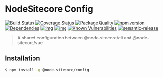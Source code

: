 # NodeSitecore Config

[![Build Status](https://travis-ci.org/NodeSitecore/sitecore-config.svg?branch=master)](https://travis-ci.org/NodeSitecore/sitecore-config)
[![Coverage Status](https://coveralls.io/repos/github/NodeSitecore/sitecore-config/badge.svg?branch=master)](https://coveralls.io/github/NodeSitecore/sitecore-config?branch=master)
[![Package Quality](http://npm.packagequality.com/badge/@node-sitecore/config.png)](http://packagequality.com/#?package=@node-sitecore/config)
[![npm version](https://badge.fury.io/js/%40node-sitecore%2Fconfig.svg)](https://badge.fury.io/js/%40node-sitecore%2Fconfig)
[![Dependencies](https://david-dm.org/NodeSitecore/sitecore-config.svg)](https://david-dm.org/NodeSitecore/sitecore-config#info=dependencies)
[![img](https://david-dm.org/NodeSitecore/sitecore-config/dev-status.svg)](https://david-dm.org/NodeSitecore/sitecore-config/#info=devDependencies)
[![img](https://david-dm.org/NodeSitecore/sitecore-config/peer-status.svg)](https://david-dm.org/NodeSitecore/sitecore-config/#info=peerDependenciess)
[![Known Vulnerabilities](https://snyk.io/test/github/NodeSitecore/sitecore-config/badge.svg)](https://snyk.io/test/github/NodeSitecore/sitecore-config)
[![semantic-release](https://img.shields.io/badge/%20%20%F0%9F%93%A6%F0%9F%9A%80-semantic--release-e10079.svg)](https://github.com/semantic-release/semantic-release)

> A shared configuration between @node-sitecore/cli and @node-sitecore/vue

## Installation

```bash
$ npm install -g @node-sitecore/config
```
